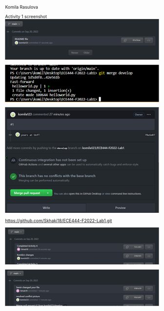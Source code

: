 Komila Rasulova

Activity 1 screenshot
![](Images/commitScreenshot.png)

![](Images/mergeMessage.png)

![](Images/resolved.png)

https://github.com/Skhaki18/ECE444-F2022-Lab1.git

![](Images/Samir.png)

![](Images/Komila.png)
